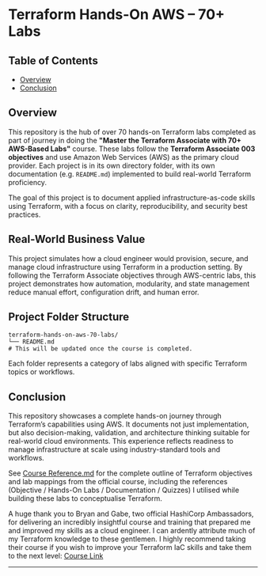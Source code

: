# Terraform Hands-On AWS – 70+ Labs

## Table of Contents

- [Overview](#overview)
- [Conclusion](#conclusion)

## Overview

This repository is the hub of over 70 hands-on Terraform labs completed as part of journey in doing the **"Master the Terraform Associate with 70+ AWS-Based Labs"** course. These labs follow the **Terraform Associate 003 objectives** and use Amazon Web Services (AWS) as the primary cloud provider. Each project is in its own directory folder, with its own documentation (e.g. `README.md`) implemented to build real-world Terraform proficiency.

The goal of this project is to document applied infrastructure-as-code skills using Terraform, with a focus on clarity, reproducibility, and security best practices.

## Real-World Business Value

This project simulates how a cloud engineer would provision, secure, and manage cloud infrastructure using Terraform in a production setting. By following the Terraform Associate objectives through AWS-centric labs, this project demonstrates how automation, modularity, and state management reduce manual effort, configuration drift, and human error.

## Project Folder Structure

```
terraform-hands-on-aws-70-labs/
└── README.md
# This will be updated once the course is completed.
```

Each folder represents a category of labs aligned with specific Terraform topics or workflows.

## Conclusion

This repository showcases a complete hands-on journey through Terraform’s capabilities using AWS. It documents not just implementation, but also decision-making, validation, and architecture thinking suitable for real-world cloud environments. This experience reflects readiness to manage infrastructure at scale using industry-standard tools and workflows.

See [Course Reference.md](https://github.com/JThomas404/terraform-hands-on-aws-70-labs/blob/main/course-reference.md) for the complete outline of Terraform objectives and lab mappings from the official course, including the references (Objective / Hands-On Labs / Documentation / Quizzes) I utilised while building these labs to conceptualise Terraform.

A huge thank you to Bryan and Gabe, two official HashiCorp Ambassadors, for delivering an incredibly insightful course and training that prepared me and improved my skills as a cloud engineer. I can ardently attribute much of my Terraform knowledge to these gentlemen. I highly recommend taking their course if you wish to improve your Terraform IaC skills and take them to the next level: [Course Link](https://www.udemy.com/course/terraform-hands-on-labs)

---
